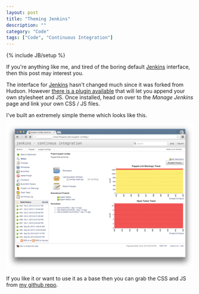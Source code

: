 ```yaml
---
layout: post
title: "Theming Jenkins"
description: ""
category: "Code" 
tags: ["Code", "Continuous Integration"]
---
```

{% include JB/setup %}

If you're anything like me, and tired of the boring default [Jenkins][jenkins]
interface, then this post may interest you.

The interface for [Jenkins][jenkins] hasn't changed much since it was forked
from Hudson. However [there is a plugin available][plugin] that will let you
append your own stylesheet and JS.  Once installed, head on over to the *Manage
Jenkins* page and link your own CSS / JS files.

I've built an extremely simple theme which looks like this.

![](/assets/images/jenkins-ui.png)

If you like it or want to use it as a base then you can grab the CSS and JS
from [my github repo][repo].

[jenkins]: http://jenkins-ci.org/ 
[plugin]: https://wiki.jenkins-ci.org/display/JENKINS/Simple+Theme+Plugin
[repo]: https://github.com/gregarmer/jenkins-theme-clean
